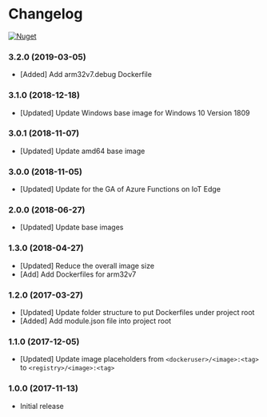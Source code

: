 # Changelog

[![Nuget](https://img.shields.io/nuget/v/Microsoft.Azure.IoT.Edge.Function.svg)](https://www.nuget.org/packages/Microsoft.Azure.IoT.Edge.Function/)

### 3.2.0 (2019-03-05)
* [Added] Add arm32v7.debug Dockerfile

### 3.1.0 (2018-12-18)
* [Updated] Update Windows base image for Windows 10 Version 1809

### 3.0.1 (2018-11-07)
* [Updated] Update amd64 base image

### 3.0.0 (2018-11-05)
* [Updated] Update for the GA of Azure Functions on IoT Edge

### 2.0.0 (2018-06-27)
* [Updated] Update base images

### 1.3.0 (2018-04-27)
* [Updated] Reduce the overall image size
* [Add] Add Dockerfiles for arm32v7

### 1.2.0 (2017-03-27)
* [Updated] Update folder structure to put Dockerfiles under project root
* [Added] Add module.json file into project root

### 1.1.0 (2017-12-05)
* [Updated] Update image placeholders from `<dockeruser>/<image>:<tag>` to `<registry>/<image>:<tag>`

### 1.0.0 (2017-11-13)
* Initial release
